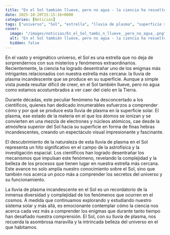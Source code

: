 ```yaml
---
title: "En el Sol también llueve, pero no agua - la ciencia ha resuelto el misterio de la lluvia de plasma"
date: 2025-10-20T15:15:16+0000
categories: [Noticias]
tags: ["universo", "Sol", "estrella", "lluvia de plasma", "superficie solar", "astrofísica", "investigación espacial."]
cover:
  image: "/images/noticias/En_el_Sol_tambi_n_llueve__pero_no_agua_.png"
  alt: "En el Sol también llueve, pero no agua - la ciencia ha resuelto el misterio de la lluvia de plasma"
  hidden: false
---
```


En el vasto y enigmático universo, el Sol es una estrella que no deja de sorprendernos con sus misterios y fenómenos extraordinarios. Recientemente, la ciencia ha logrado desentrañar uno de los enigmas más intrigantes relacionados con nuestra estrella más cercana: la lluvia de plasma incandescente que se produce en su superficie. Aunque a simple vista pueda resultar difícil de creer, en el Sol también llueve, pero no agua como estamos acostumbrados a ver caer del cielo en la Tierra.

Durante décadas, este peculiar fenómeno ha desconcertado a los científicos, quienes han dedicado innumerables esfuerzos a comprender cómo y por qué se produce esta lluvia de plasma en la superficie solar. El plasma, ese estado de la materia en el que los átomos se ionizan y se convierten en una mezcla de electrones y núcleos atómicos, cae desde la atmósfera superior del Sol hacia su superficie en forma de finas hebras incandescentes, creando un espectáculo visual impresionante y fascinante.

El descubrimiento de la naturaleza de esta lluvia de plasma en el Sol representa un hito significativo en el campo de la astrofísica y la investigación espacial. Los científicos han logrado desentrañar los mecanismos que impulsan este fenómeno, revelando la complejidad y la belleza de los procesos que tienen lugar en nuestra estrella más cercana. Este avance no solo amplía nuestro conocimiento sobre el Sol, sino que también nos acerca un poco más a comprender los secretos del universo y su funcionamiento.

La lluvia de plasma incandescente en el Sol es un recordatorio de la inmensa diversidad y complejidad de los fenómenos que ocurren en el cosmos. A medida que continuamos explorando y estudiando nuestro sistema solar y más allá, es emocionante contemplar cómo la ciencia nos acerca cada vez más a comprender los enigmas que durante tanto tiempo han desafiado nuestra comprensión. El Sol, con su lluvia de plasma, nos recuerda la asombrosa maravilla y la intrincada belleza del universo en el que habitamos.
